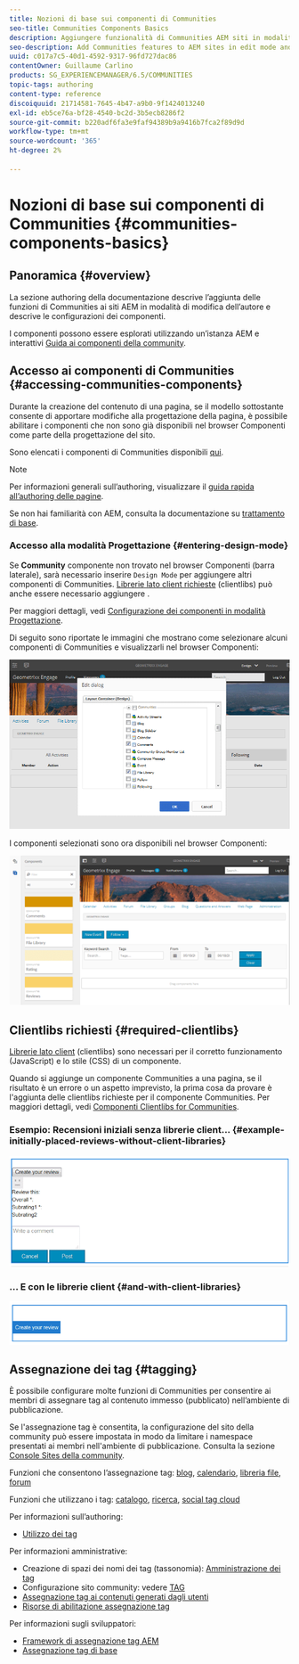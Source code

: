 ```yaml
---
title: Nozioni di base sui componenti di Communities
seo-title: Communities Components Basics
description: Aggiungere funzionalità di Communities AEM siti in modalità di modifica e configurare componenti
seo-description: Add Communities features to AEM sites in edit mode and configure components
uuid: c017a7c5-40d1-4592-9317-96fd727dac86
contentOwner: Guillaume Carlino
products: SG_EXPERIENCEMANAGER/6.5/COMMUNITIES
topic-tags: authoring
content-type: reference
discoiquuid: 21714581-7645-4b47-a9b0-9f1424013240
exl-id: eb5ce76a-bf28-4540-bc2d-3b5ecb8286f2
source-git-commit: b220adf6fa3e9faf94389b9a9416b7fca2f89d9d
workflow-type: tm+mt
source-wordcount: '365'
ht-degree: 2%

---
```


# Nozioni di base sui componenti di Communities {#communities-components-basics}

## Panoramica {#overview}

La sezione authoring della documentazione descrive l’aggiunta delle funzioni di Communities ai siti AEM in modalità di modifica dell’autore e descrive le configurazioni dei componenti.

I componenti possono essere esplorati utilizzando un’istanza AEM e interattivi [Guida ai componenti della community](components-guide.md).

## Accesso ai componenti di Communities {#accessing-communities-components}

Durante la creazione del contenuto di una pagina, se il modello sottostante consente di apportare modifiche alla progettazione della pagina, è possibile abilitare i componenti che non sono già disponibili nel browser Componenti come parte della progettazione del sito.

Sono elencati i componenti di Communities disponibili [qui](author-communities.md#available-communities-components).

>[!NOTE]
>
>Per informazioni generali sull’authoring, visualizzare il [guida rapida all’authoring delle pagine](../../help/sites-authoring/qg-page-authoring.md).
>
>Se non hai familiarità con AEM, consulta la documentazione su [trattamento di base](../../help/sites-authoring/basic-handling.md).

### Accesso alla modalità Progettazione {#entering-design-mode}

Se **Community** componente non trovato nel browser Componenti (barra laterale), sarà necessario inserire `Design Mode` per aggiungere altri componenti di Communities. [Librerie lato client richieste](#required-clientlibs) (clientlibs) può anche essere necessario aggiungere .

Per maggiori dettagli, vedi [Configurazione dei componenti in modalità Progettazione](../../help/sites-authoring/default-components-designmode.md).

Di seguito sono riportate le immagini che mostrano come selezionare alcuni componenti di Communities e visualizzarli nel browser Componenti:

![progettazione di componenti](assets/component-design.png)

I componenti selezionati sono ora disponibili nel browser Componenti:

![component-design1](assets/component-design1.png)

## Clientlibs richiesti {#required-clientlibs}

[Librerie lato client](../../help/sites-developing/clientlibs.md) (clientlibs) sono necessari per il corretto funzionamento (JavaScript) e lo stile (CSS) di un componente.

Quando si aggiunge un componente Communities a una pagina, se il risultato è un errore o un aspetto imprevisto, la prima cosa da provare è l&#39;aggiunta delle clientlibs richieste per il componente Communities. Per maggiori dettagli, vedi [Componenti Clientlibs for Communities](clientlibs.md).

### Esempio: Recensioni iniziali senza librerie client... {#example-initially-placed-reviews-without-client-libraries}

![clientlibs1](assets/clientlibs1.png)

### ... E con le librerie client {#and-with-client-libraries}

![clientlibs2](assets/clientlibs2.png)

## Assegnazione dei tag {#tagging}

È possibile configurare molte funzioni di Communities per consentire ai membri di assegnare tag al contenuto immesso (pubblicato) nell’ambiente di pubblicazione.

Se l&#39;assegnazione tag è consentita, la configurazione del sito della community può essere impostata in modo da limitare i namespace presentati ai membri nell&#39;ambiente di pubblicazione. Consulta la sezione [Console Sites della community](sites-console.md#tagging).

Funzioni che consentono l’assegnazione tag: [blog](blog-feature.md), [calendario](calendar.md), [libreria file](file-library.md), [forum](forum.md)

Funzioni che utilizzano i tag: [catalogo](catalog.md), [ricerca](search.md), [social tag cloud](tagcloud.md)

Per informazioni sull’authoring:

* [Utilizzo dei tag](../../help/sites-authoring/tags.md)

Per informazioni amministrative:

* Creazione di spazi dei nomi dei tag (tassonomia): [Amministrazione dei tag](../../help/sites-administering/tags.md)
* Configurazione sito community: vedere [TAG](sites-console.md#tagging)
* [Assegnazione tag ai contenuti generati dagli utenti](../../help/sites-authoring/tags.md)
* [Risorse di abilitazione assegnazione tag](tag-resources.md)

Per informazioni sugli sviluppatori:

* [Framework di assegnazione tag AEM](../../help/sites-developing/framework.md)
* [Assegnazione tag di base](tag.md)
